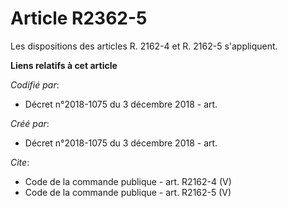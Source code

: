 # Article R2362-5

Les dispositions des articles R. 2162-4 et R. 2162-5 s'appliquent.

**Liens relatifs à cet article**

_Codifié par_:

  - Décret n°2018-1075 du 3 décembre 2018 - art.

_Créé par_:

  - Décret n°2018-1075 du 3 décembre 2018 - art.

_Cite_:

  - Code de la commande publique - art. R2162-4 (V)
  - Code de la commande publique - art. R2162-5 (V)
